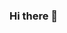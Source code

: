 <div id="header" align="center">
  <img  scr=https://media1.giphy.com/media/v1.Y2lkPTc5MGI3NjExdG94N2FyeThxbDlsZGV5eTkxZzVmdGw5MHlidWFsMWliNW9rcWFreCZlcD12MV9pbnRlcm5hbF9naWZfYnlfaWQmY3Q9Zw/4Zgy9QqzWU8C3ugvCa/giphy.gif width="100">
</div>

### Hi there 👋